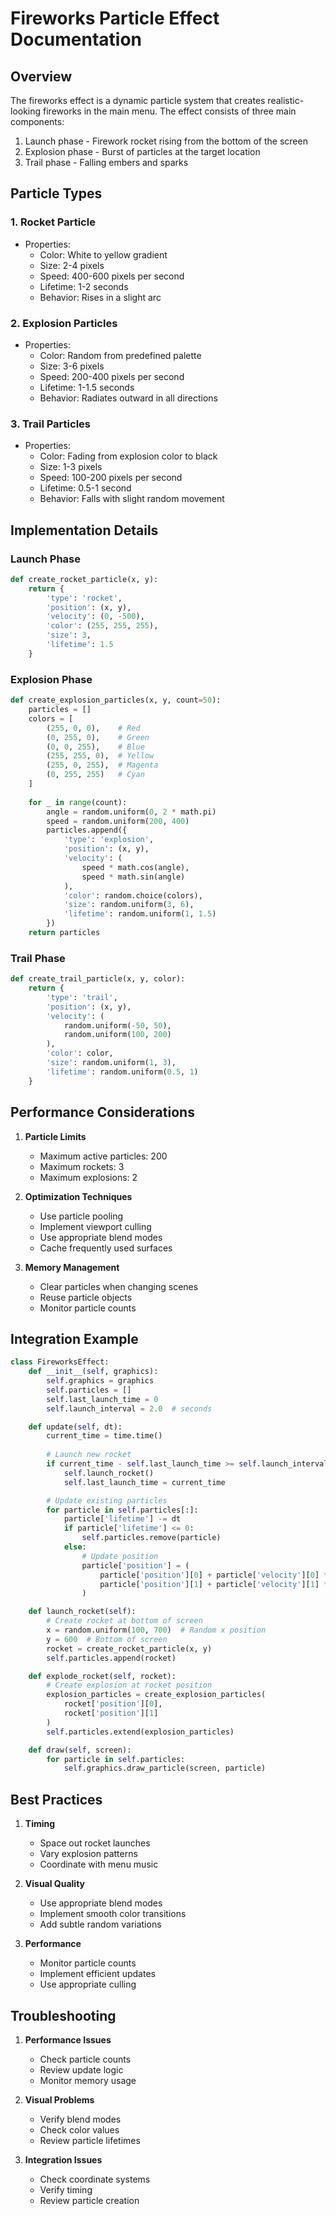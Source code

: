 # Fireworks Particle Effect Documentation

## Overview
The fireworks effect is a dynamic particle system that creates realistic-looking fireworks in the main menu. The effect consists of three main components:
1. Launch phase - Firework rocket rising from the bottom of the screen
2. Explosion phase - Burst of particles at the target location
3. Trail phase - Falling embers and sparks

## Particle Types

### 1. Rocket Particle
- Properties:
  - Color: White to yellow gradient
  - Size: 2-4 pixels
  - Speed: 400-600 pixels per second
  - Lifetime: 1-2 seconds
  - Behavior: Rises in a slight arc

### 2. Explosion Particles
- Properties:
  - Color: Random from predefined palette
  - Size: 3-6 pixels
  - Speed: 200-400 pixels per second
  - Lifetime: 1-1.5 seconds
  - Behavior: Radiates outward in all directions

### 3. Trail Particles
- Properties:
  - Color: Fading from explosion color to black
  - Size: 1-3 pixels
  - Speed: 100-200 pixels per second
  - Lifetime: 0.5-1 second
  - Behavior: Falls with slight random movement

## Implementation Details

### Launch Phase
```python
def create_rocket_particle(x, y):
    return {
        'type': 'rocket',
        'position': (x, y),
        'velocity': (0, -500),
        'color': (255, 255, 255),
        'size': 3,
        'lifetime': 1.5
    }
```

### Explosion Phase
```python
def create_explosion_particles(x, y, count=50):
    particles = []
    colors = [
        (255, 0, 0),    # Red
        (0, 255, 0),    # Green
        (0, 0, 255),    # Blue
        (255, 255, 0),  # Yellow
        (255, 0, 255),  # Magenta
        (0, 255, 255)   # Cyan
    ]
    
    for _ in range(count):
        angle = random.uniform(0, 2 * math.pi)
        speed = random.uniform(200, 400)
        particles.append({
            'type': 'explosion',
            'position': (x, y),
            'velocity': (
                speed * math.cos(angle),
                speed * math.sin(angle)
            ),
            'color': random.choice(colors),
            'size': random.uniform(3, 6),
            'lifetime': random.uniform(1, 1.5)
        })
    return particles
```

### Trail Phase
```python
def create_trail_particle(x, y, color):
    return {
        'type': 'trail',
        'position': (x, y),
        'velocity': (
            random.uniform(-50, 50),
            random.uniform(100, 200)
        ),
        'color': color,
        'size': random.uniform(1, 3),
        'lifetime': random.uniform(0.5, 1)
    }
```

## Performance Considerations

1. **Particle Limits**
   - Maximum active particles: 200
   - Maximum rockets: 3
   - Maximum explosions: 2

2. **Optimization Techniques**
   - Use particle pooling
   - Implement viewport culling
   - Use appropriate blend modes
   - Cache frequently used surfaces

3. **Memory Management**
   - Clear particles when changing scenes
   - Reuse particle objects
   - Monitor particle counts

## Integration Example

```python
class FireworksEffect:
    def __init__(self, graphics):
        self.graphics = graphics
        self.particles = []
        self.last_launch_time = 0
        self.launch_interval = 2.0  # seconds

    def update(self, dt):
        current_time = time.time()
        
        # Launch new rocket
        if current_time - self.last_launch_time >= self.launch_interval:
            self.launch_rocket()
            self.last_launch_time = current_time

        # Update existing particles
        for particle in self.particles[:]:
            particle['lifetime'] -= dt
            if particle['lifetime'] <= 0:
                self.particles.remove(particle)
            else:
                # Update position
                particle['position'] = (
                    particle['position'][0] + particle['velocity'][0] * dt,
                    particle['position'][1] + particle['velocity'][1] * dt
                )

    def launch_rocket(self):
        # Create rocket at bottom of screen
        x = random.uniform(100, 700)  # Random x position
        y = 600  # Bottom of screen
        rocket = create_rocket_particle(x, y)
        self.particles.append(rocket)

    def explode_rocket(self, rocket):
        # Create explosion at rocket position
        explosion_particles = create_explosion_particles(
            rocket['position'][0],
            rocket['position'][1]
        )
        self.particles.extend(explosion_particles)

    def draw(self, screen):
        for particle in self.particles:
            self.graphics.draw_particle(screen, particle)
```

## Best Practices

1. **Timing**
   - Space out rocket launches
   - Vary explosion patterns
   - Coordinate with menu music

2. **Visual Quality**
   - Use appropriate blend modes
   - Implement smooth color transitions
   - Add subtle random variations

3. **Performance**
   - Monitor particle counts
   - Implement efficient updates
   - Use appropriate culling

## Troubleshooting

1. **Performance Issues**
   - Check particle counts
   - Review update logic
   - Monitor memory usage

2. **Visual Problems**
   - Verify blend modes
   - Check color values
   - Review particle lifetimes

3. **Integration Issues**
   - Check coordinate systems
   - Verify timing
   - Review particle creation 